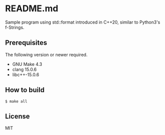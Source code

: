 # README.md

Sample program using std::format introduced in C++20, similar to Python3's f-Strings.

## Prerequisites

The following version or newer required.

* GNU Make 4.3
* clang 15.0.6
* libc++-15.0.6

## How to build

```
$ make all
```

## License

MIT
